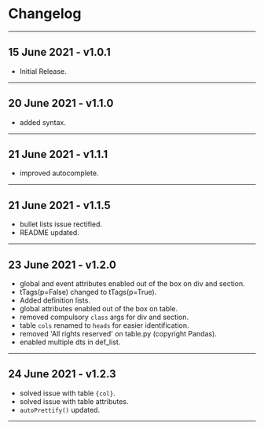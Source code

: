 # Changelog

__________________________________________________________________

## 15 June 2021 - v1.0.1

- Initial Release.

__________________________________________________________________

## 20 June 2021 - v1.1.0

- added syntax.

__________________________________________________________________

## 21 June 2021 - v1.1.1

- improved autocomplete.

__________________________________________________________________

## 21 June 2021 - v1.1.5

- bullet lists issue rectified.
- README updated.

__________________________________________________________________

## 23 June 2021 - v1.2.0

- global and event attributes enabled out of the box on div and section.
- tTags(p=False) changed to tTags(p=True).
- Added definition lists.
- global attributes enabled out of the box on table.
- removed compulsory `class` args for div and section.
- table `cols` renamed to `heads` for easier identification.
- removed 'All rights reserved' on table.py (copyright Pandas).
- enabled multiple dts in def_list.

__________________________________________________________________

## 24 June 2021 - v1.2.3

- solved issue with table `{col}`.
- solved issue with table attributes.
- `autoPrettify()` updated.

__________________________________________________________________
